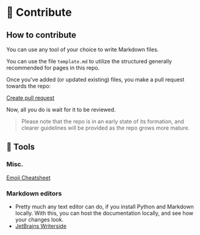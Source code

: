 # 🌿 Contribute

## How to contribute
You can use any tool of your choice to write Markdown files.

You can use the file ``template.md`` to utilize the structured generally recommended for pages in this repo.

Once you've added (or updated existing) files, you make a pull request towards the
repo:

[Create pull request](https://github.com/markhj/fragments/pulls)

Now, all you do is wait for it to be reviewed.

> Please note that the repo is in an early state of its formation, and clearer guidelines will be provided
> as the repo grows more mature.

## 🔨 Tools

### Misc.
[Emoji Cheatsheet](https://gist.github.com/roachhd/1f029bd4b50b8a524f3c)

### Markdown editors
* Pretty much any text editor can do, if you install Python and Markdown locally. With this, you can host
the documentation locally, and see how your changes look.
* [JetBrains Writerside](https://www.jetbrains.com/writerside/)
